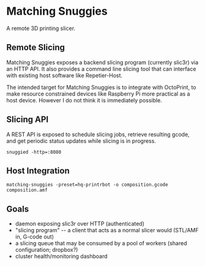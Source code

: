 Matching Snuggies
=================

A remote 3D printing slicer.

Remote Slicing
--------------

Matching Snuggies exposes a backend slicing program (currently slic3r) via
an HTTP API. It also provides a command line slicing tool that can
interface with existing host software like Repetier-Host.

The intended target for Matching Snuggies is to integrate with OctoPrint,
to make resource constrained devices like Raspberry Pi more practical as a
host device.  However I do not think it is immediately possible.

Slicing API
-----------

A REST API is exposed to schedule slicing jobs, retrieve resulting gcode,
and get periodic status updates while slicing is in progress.

```
snuggied -http=:8080
```

Host Integration
----------------

```
matching-snuggies -preset=hq-printrbot -o composition.gcode composition.amf
```

Goals
-----

- daemon exposing slic3r over HTTP (authenticated)
- "slicing program" -- a client that acts as a normal slicer would
  (STL/AMF in, G-code out)
- a slicing queue that may be consumed by a pool of workers (shared
  configuration; dropbox?)
- cluster health/monitoring dashboard
